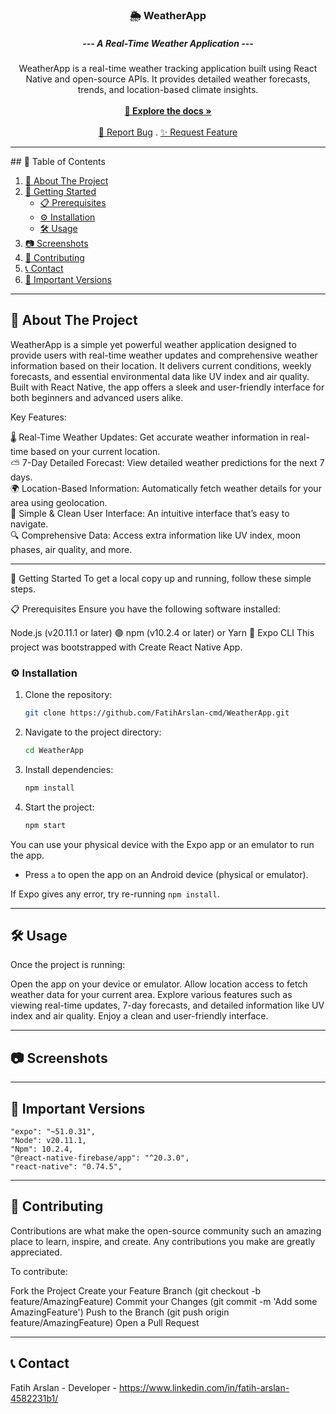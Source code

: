 <p align="center"> <h3 align="center">🌦️ WeatherApp</h3> <h5 align="center">--- A Real-Time Weather Application ---</h5> <p align="center"> WeatherApp is a real-time weather tracking application built using React Native and open-source APIs. It provides detailed weather forecasts, trends, and location-based climate insights. <br/><br/> <a href="https://github.com/YourUsername/WeatherApp"><strong>🌟 Explore the docs »</strong></a> <br/><br/> <a href="https://github.com/YourUsername/WeatherApp/issues">🐛 Report Bug</a> . <a href="https://github.com/YourUsername/WeatherApp/issues">✨ Request Feature</a> </p> </p> <hr>
## 📖 Table of Contents

1. [📘 About The Project](#about-the-project)
2. [🚀 Getting Started](#getting-started)
    - [📋 Prerequisites](#prerequisites)
    - [⚙️ Installation](#installation)
    - [🛠️ Usage](#usage)
3. [📷 Screenshots](#screenshots)
4. [🤝 Contributing](#contributing)
5. [📞 Contact](#contact)
6. [📌 Important Versions](#important-versions)

<hr>

## <a id="about-the-project"></a>📘 About The Project
WeatherApp is a simple yet powerful weather application designed to provide users with real-time weather updates and comprehensive weather information based on their location. It delivers current conditions, weekly forecasts, and essential environmental data like UV index and air quality. Built with React Native, the app offers a sleek and user-friendly interface for both beginners and advanced users alike.

Key Features:<br/>

🌡️ Real-Time Weather Updates: Get accurate weather information in real-time based on your current location.<br/> ⛅ 7-Day Detailed Forecast: View detailed weather predictions for the next 7 days.<br/> 🌍 Location-Based Information: Automatically fetch weather details for your area using geolocation.<br/> 📱 Simple & Clean User Interface: An intuitive interface that’s easy to navigate.<br/> 🔍 Comprehensive Data: Access extra information like UV index, moon phases, air quality, and more.<br/>

<hr>
<a id="getting-started"></a>🚀 Getting Started
To get a local copy up and running, follow these simple steps.

<a id="prerequisites"></a>📋 Prerequisites
Ensure you have the following software installed:

Node.js (v20.11.1 or later) 🟢
npm (v10.2.4 or later) or Yarn 🧶
Expo CLI
This project was bootstrapped with Create React Native App.

### <a id="installation"></a>⚙️ Installation

1. Clone the repository:
    ```bash
    git clone https://github.com/FatihArslan-cmd/WeatherApp.git
    ```
2. Navigate to the project directory:
    ```bash
    cd WeatherApp
    ```
3. Install dependencies:
    ```bash
    npm install
    ```
4. Start the project:
    ```bash
    npm start
    ```

You can use your physical device with the Expo app or an emulator to run the app.

- Press `a` to open the app on an Android device (physical or emulator).

If Expo gives any error, try re-running `npm install`.


<hr>

## <a id="usage"></a>🛠️ Usage
Once the project is running:

Open the app on your device or emulator.
Allow location access to fetch weather data for your current area.
Explore various features such as viewing real-time updates, 7-day forecasts, and detailed information like UV index and air quality.
Enjoy a clean and user-friendly interface.
<hr>

## <a id="screenshots"></a>📷 Screenshots



<hr>

## <a id="important-versions"></a>📌 Important Versions

    "expo": "~51.0.31",
    "Node": v20.11.1,
    "Npm": 10.2.4,
    "@react-native-firebase/app": "^20.3.0",
    "react-native": "0.74.5",

<hr>

## <a id="contributing"></a>🤝 Contributing
Contributions are what make the open-source community such an amazing place to learn, inspire, and create. Any contributions you make are greatly appreciated.

To contribute:

Fork the Project
Create your Feature Branch (git checkout -b feature/AmazingFeature)
Commit your Changes (git commit -m 'Add some AmazingFeature')
Push to the Branch (git push origin feature/AmazingFeature)
Open a Pull Request
<hr>

## <a id="contact"></a>📞 Contact
Fatih Arslan - Developer - https://www.linkedin.com/in/fatih-arslan-4582231b1/


